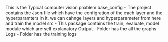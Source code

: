 This is the Typical computer vision problem
base_config - The project contains the Json file which have the configration of the each layer and the hyperparamters in it, we can cahnge layers and hyperparameter from here and train the model
src - This package contains the train, evaluate, model module which are self explanatory
Output - Folder has the all the graphs 
Logs - Folder has the training logs 